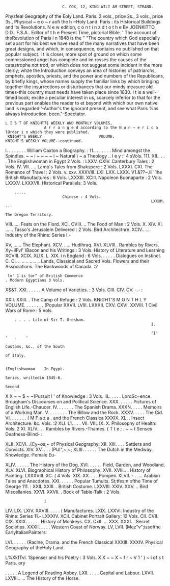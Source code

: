                              C. COX, 12, KING WILI AM STREET, STRAND.

Physfeal Geography of the Eoly Land.                                                                  Paris.
           2 vols., price 2s.,                                                                  3 vols., price 3s.,
Physical ~ e o ~ r aofi the
                         h ~Holy Land.                              Paris : its Historical Buildings and
                                                                       its Revolutions. N e w edition, c o n t i n z d t o t h e
   Bv JOENKITTO, D.D.. F.S.A..                   Editor of t h e
                                                                       Present Time,
   pictorial Bible. '                                                    The account of theRevolution of Paris i n 1848 is the
                                                                          "
  "The country which God especially set apart for his               best we have read of the many narratives that have been
great designs, and which, in consequence, contains no               published on that popular subject. I t is closer, more
spot of ground on which some commissioned angel has                 complete and im resses the causes of the catastrophe
not trod, or which does not suggest some incident in the            more cleirly; whze the Introduction conveys an idea of
histories of patriarchs, pmphets, apostles, priests, and            the power and numbers of the Republicans, by briefly
kings, whose names supply the familiar links by which               bringing together the insurrections or disturbances that
our minds measure old times-this country must needs                 have taken place since 1830. I t is a well-timed book;
excite a peculiar interest in us, scarcely inferior to that         for the previous part enables the reader to et beyond
with which our own native land is regarded!'-Author's               the ignorant present, and see what Paris %as always
Introduction.                                                       been."-Spectator.


    L I S T OF KNIGHT7§ WEEKLY AND MONTHLY VOLUMES,
                     A r r a n g e d according to the N u n ~ e r i c a lOrder i n which they were published.
     KNIGHT'S WEEKLY                         VOLUME.                KNIGHT'S WEEKLY VOLUME--continued.
I. . . . . . . . William Caxton a Biography.
                                         :
11.. . . . . . . Mind amongst the Spindles.                         ~ ~ i ~ ~ ~ ~ i ~ Natural
                                                                                       ) ~ a Theology
                                                                                           ..
                                                                                              l e y :' 4 sVols.
111. XII.. . . . The Englishwoman in Egypt 2 Vols.      :           LXXV. CXIV.     Canterbury Tales : 2 Vols.
IV. VII.    ....         Lamb's Tales from Shakspere : 2 Vols.      LXXXI. CXI.     The Romance of Travel : 2 Vols.
   v. xxv.
XXXVIII. LXI.
 LXX. LXXX.
V1.&??~.lll'
                     1he British Wanufactures : 6 Vols.
                                                                    LXXXIII. XCIII. Napoleon Buonaparte : 2 Vols.
                                                                      LXXXV.
                                                                      LXXXVII.
                                                                                    Historical Parallels: 3 Vols.


        .....
                             Chinese : 4 Vols.
                                                                    LXXXM.             ...
                                                                                    The Oregon Territory.
VIII.
         ....
                         Feats on the Fiord.                        XCI. CVIII.         ..
                                                                                    The Food of Man : 2 Vols.
X. XIV.
XI.    ......
                         Tasso's Jerusalem Delivered : 2 Vols.
                         Bird Architectnre.
                                                                    XCIV..            ....
                                                                                    Industry of the Rhine: Series I.-

XV,    ......            The Elephant.                              XCV.          .....          Hudihraq.
XVI. XLVIII..            Rambles by Rivers.                               Xy~iIFvl'             )Bacon and his Writings : 3 Vols.
                         History of Literature and Learning         XCVIII. XCIX.
  XLIX. L.
XIX.
                          i n England : 6 Vols.
     . . . . . Dialogues on Instinct.                               C.
                                                                    CI.
                                                                              .. .. .. .. .. .. Lands, Classical and Sacred Vols.
                                                                                                Flowers and their Associations.
                                                                                                The Backwoods of Canada.
                                                                                                                               :2



     lv' 1 is tor^ of British Commerce                                                        . Modern Egyptians 3 Vols.
X$&T.
XXI. . . . . . A Volume of Varieties.
                                                        : 3 Vols.   CIII. CIV. CV.
                                                                                                      -.-             :


XXII. XXIII.     .       The Camp of Refuge : 2 Vols.                     KNIGHT'S                M O N T H L Y VOLUME.
                                                                          . . . . . . . (Popular
XXVII. LVIII.
LXXXII. CXV.
   CXVI.
XXVIII.
                     1   Civil Wars of Rome : 5 Vols.

        . . . . Life of Sir T. Gresham.
                                                                    I.

                                                                    'I'       '   .    '
                                                                                                   Customs, &c., of the South
                                                                                           of Italy.

                                                                                                (Englishwoman    In Egypt.
                                                                                                   Series, writtedin 1845-6.
                                                                                                                                Second


X X ~ ~ $ ~ ~)Pursuit
                   l '          of Knowledge : 3 Vols.              IIL.   . . . . LordSc~ence.
                                                                                                Brougham's Discourses on
                                                                                                   and Political Science.
XXX. . . . . . Pictures of English Life.-Chaucer.                   IV.  . . . . . . The Spanish Drama.
XXXN. . . . . Memoirs of a Working Man.                             V. . . . . . . . The Billow and the Rock.
XXXV. . . . . The Cid.                                              VI.  . . . . . . ( M F a z a . and the French Classica
XXXIX. XL. . Insect Architecture. &c.             Vols.
                                                   :2
XLI. L1. . . .
                                                                    VII. VIIL IX. X. Philosophy of Health: Vols.          2
                                                                    XI. XLIV.. . . Rambles by Rivers.-Thames.
                ( T t e ; . ~ ~ t Senses Deafness-Blind-
                                             :

XLII. XCVI. .(Cy~os;~ of Physical Geography:                        XII. XIII. . . . Settlers and Convicts.
                                                                    XIV. XV. . . . (PUI",~;~;
XLIII. . . . . . The Dutch in the Medway.
                                                                                                    Knowledge.-Female               Eu-

XLIV. . . . . . The History of the Dog.                             XVI. . . . . . Field, Garden, and Woodland.
 XLV. XLVI.        Biographical History of Philosophy:              XVII. XVIII.. . History of Painting.
LXXXVIII. XC.        ( 4 Vols.                                      XIX. XX. . . . Pompeii.
XLVII.
    -    .  ....      Arabian Tales and Anecdotes.
                                                                    XXI. . . . . . Popular Tumults.
                      St;tfes;n ofthe Time of George 111. :         XXIL XXIII. . British Costume.
    LXXVIII.                                                        XXIV. XXV. .. Bird Miscellanies.
                                                                    XXVI. XXVII. . Book of Table-Talk : 2 Vols.


                     i
LIV. LIX. LXIV.
                                                                    XXVIII. . . . . ( Manufactures.
LXIX. LXXVI.                                                                           Industry of the Rhine: Series 11.-
LXXXIV. XCII. Cabinet Portrait Gallery: 12 Vols.
CII. CVII. CIX.                                                     XXIX. . . . . . History of Monkeys.
   CX. CxII.
             ...                                                    XXX. XXXI. . Secret Societies.
                                                                    XXXII. . . . . Western Coast of Norway.
LV, LVII.       (Mez"v";issofthe EarlyItalianPainters:

LVI.    . . . . . (Raclne,
                     Drama.
                            and         the French Classical        XXXIII. XXXIV. Physical Geography of theHoly Land.

L%XkfTvl. 1Spenser and his Poetry : 3 Vols.
                                                                    X X ~ ~ X ~ f r ~ V 1 ' ) ~ i of
                                                                                                  s t Paris.
                                                                                                      ory

   . . . . . A Legend of Reading Abbey.
LXII.
     . . . . Capital and Labour.
LXVII.
LXVIII..     ...         The History of the Horse.
